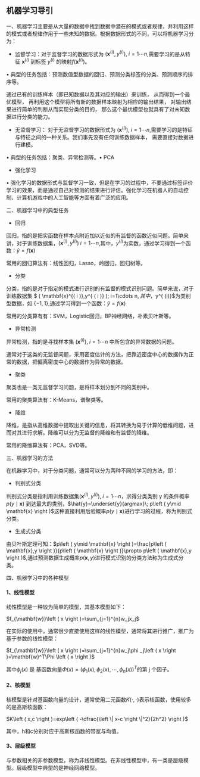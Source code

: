 ## 机器学习导引

一、机器学习主要是从大量的数据中找到数据中潜在的模式或者规律，并利用这样的模式或者规律作用于一些未知的数据。根据数据形式的不同，可以将机器学习分为：

- 监督学习：对于监督学习的数据形式为 $\left ( \mathbf{x}^{\left ( i \right )},y^{\left ( i \right )} \right ),\; i=1\cdots n$,需要学习的是从特征 $\mathbf{x}^{\left ( i \right )}$ 到标签 $y^{\left ( i \right )}$ 的映射$f\left ( \mathbf{x}^{\left ( i \right )} \right )$。

• 典型的任务包括：预测数值型数据的回归、预测分类标签的分类、预测顺序的排序等。

通过已有的训练样本（即已知数据以及其对应的输出）来训练， 从而得到一个最优模型， 再利用这个模型将所有新的数据样本映射为相应的输出结果， 对输出结果进行简单的判断从而实现分类的目的， 那么这个最优模型也就具有了对未知数据进行分类的能力。

- 无监督学习： 对于无监督学习的数据形式为 $\left ( \mathbf{x}^{\left ( i \right )} \right ),\; i=1\cdots n$,需要学习的是特征与特征之间的一种关系。我们事先没有任何训练数据样本， 需要直接对数据进行建模。

• 典型的任务包括：聚类、异常检测等。• PCA

- 强化学习

• 强化学习的数据形式与监督学习一致，但是在学习的过程中，不要通过标签评价学习的效果，而是通过自己对预测的结果进行评估。强化学习在机器人的自动控制、计算机游戏中的人工智能等方面有着广泛的应用。

二、机器学习中的典型任务

- 回归

回归，指的是把实函数在样本点附近加以近似的有监督的函数近似问题。简单来讲，对于训练数据集，$\left ( \mathbf{x}^{\left ( i \right )},y^{\left ( i \right )} \right )\; i=1\cdots n$,其中，$y^{ ( i  )}$为实数，通过学习得到一个函数：$\hat{y}=f\left ( \mathbf{x} \right )$

常用的回归算法有：线性回归，Lasso，岭回归，回归树等。

- 分类

分类，指的是对于指定的模式进行识别的有监督的模式识别问题。简单来说，对于训练数据集 $ ( \mathbf{x}^{( i )},y^{ ( i )} )\; i=1\cdots n$,其中，$y^{ (i)}$为类别型数据，如 $\{ -1,1 \}$,通过学习得到一个函数：$\hat{y}=f ( \mathbf{x} )$

常用的分类算有有：SVM，Logistic回归，BP神经网络，朴素贝叶斯等。

- 异常检测

异常检测，指的是寻找样本集 $\left ( \mathbf{x}^{\left ( i \right )} \right ),\; i=1\cdots n$ 中所包含的异常数据的问题。

通常对于这类的无监督问题，采用密度估计的方法，把靠近密度中心的数据作为正常的数据，把偏离密度中心的数据作为异常的数据。

- 聚类

聚类也是一类无监督学习问题，是将样本划分到不同的类别中。

常用的聚类算法有：K-Means，谱聚类等。

- 降维

降维，是指从高维数据中提取出关键的信息，将其转换为易于计算的低维问题，进而对其进行求解。降维可以分为无监督的降维和有监督的降维。

常用的降维算法有：PCA，SVD等。

三、机器学习的方法

在机器学习中，对于分类问题，通常可以分为两种不同的学习的方法，即：

- 判别式分类

判别式分类是指利用训练数据集$\left ( \mathbf{x}^{\left ( i \right )},y^{\left ( i \right )} \right ),\; i=1\cdots n$，求得分类类别 y 的条件概率$p\left ( y\mid \mathbf{x} \right )$ 到达最大的类别，$\hat{y}=\underset{y}{argmax}\; p\left ( y\mid \mathbf{x} \right )$这种直接利用后验概率$p\left ( y\mid \mathbf{x} \right )$进行学习的过程，称为判别式分类。

- 生成式分类

由贝叶斯定理可知：$p\left ( y\mid \mathbf{x} \right )=\frac{p\left ( \mathbf{x},y \right )}{p\left ( \mathbf{x} \right )}\propto p\left ( \mathbf{x},y \right )$,通过预测数据生成概率$p\left ( \mathbf{x},y \right )$进行模式识别的分类方法称为生成式分类。

四、机器学习中的各种模型

#### 1、线性模型

线性模型是一种较为简单的模型，其基本模型如下：

$f_{\mathbf{w}}\left ( x \right )=\sum_{j=1}^{n}w_jx_j$

在实际的使用中，通常很少直接使用这样的线性模型，通常将其进行推广，推广为基于参数的线性模型：

$f_{\mathbf{w}}\left ( x \right )=\sum_{j=1}^{n}w_j\phi _j\left ( x \right )=\mathbf{w}^T\Phi \left ( x \right )$

其中$\phi _j\left ( x \right )$ 是 基函数向量$\Phi \left ( x \right )=\left ( \phi _1\left ( x \right ),\phi _2\left ( x \right ),\cdots ,\phi _n\left ( x \right ) \right )^T$的第 j 个因子。

#### 2、核模型

核模型是针对基函数向量的设计，通常使用二元函数$K\left ( \cdot ,\cdot  \right )$表示核函数，使用较多的是高斯核函数：

$K\left ( x,c  \right )=exp\left ( -\dfrac{\left \| x-c \right \|^2}{2h^2} \right )$

其中，h和c分别对应于高斯核函数的带宽与均值。

#### 3、层级模型

与参数相关的非参数模型，称为非线性模型。在非线性模型中，有一类是层级模型。层级模型中典型的是神经网络模型。

